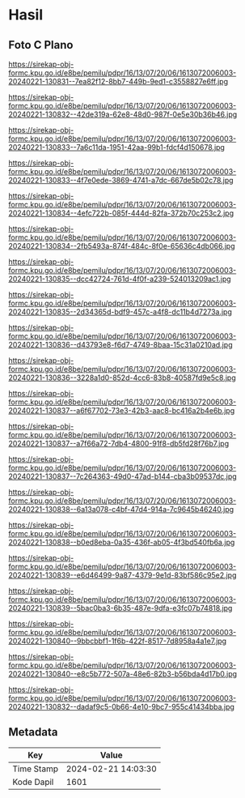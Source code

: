 # Hasil

## Foto C Plano

https://sirekap-obj-formc.kpu.go.id/e8be/pemilu/pdpr/16/13/07/20/06/1613072006003-20240221-130831--7ea82f12-8bb7-449b-9ed1-c3558827e6ff.jpg

https://sirekap-obj-formc.kpu.go.id/e8be/pemilu/pdpr/16/13/07/20/06/1613072006003-20240221-130832--42de319a-62e8-48d0-987f-0e5e30b36b46.jpg

https://sirekap-obj-formc.kpu.go.id/e8be/pemilu/pdpr/16/13/07/20/06/1613072006003-20240221-130833--7a6c11da-1951-42aa-99b1-fdcf4d150678.jpg

https://sirekap-obj-formc.kpu.go.id/e8be/pemilu/pdpr/16/13/07/20/06/1613072006003-20240221-130833--4f7e0ede-3869-4741-a7dc-667de5b02c78.jpg

https://sirekap-obj-formc.kpu.go.id/e8be/pemilu/pdpr/16/13/07/20/06/1613072006003-20240221-130834--4efc722b-085f-444d-82fa-372b70c253c2.jpg

https://sirekap-obj-formc.kpu.go.id/e8be/pemilu/pdpr/16/13/07/20/06/1613072006003-20240221-130834--2fb5493a-874f-484c-8f0e-65636c4db066.jpg

https://sirekap-obj-formc.kpu.go.id/e8be/pemilu/pdpr/16/13/07/20/06/1613072006003-20240221-130835--dcc42724-761d-4f0f-a239-524013209ac1.jpg

https://sirekap-obj-formc.kpu.go.id/e8be/pemilu/pdpr/16/13/07/20/06/1613072006003-20240221-130835--2d34365d-bdf9-457c-a4f8-dc11b4d7273a.jpg

https://sirekap-obj-formc.kpu.go.id/e8be/pemilu/pdpr/16/13/07/20/06/1613072006003-20240221-130836--d43793e8-f6d7-4749-8baa-15c31a0210ad.jpg

https://sirekap-obj-formc.kpu.go.id/e8be/pemilu/pdpr/16/13/07/20/06/1613072006003-20240221-130836--3228a1d0-852d-4cc6-83b8-40587fd9e5c8.jpg

https://sirekap-obj-formc.kpu.go.id/e8be/pemilu/pdpr/16/13/07/20/06/1613072006003-20240221-130837--a6f67702-73e3-42b3-aac8-bc416a2b4e6b.jpg

https://sirekap-obj-formc.kpu.go.id/e8be/pemilu/pdpr/16/13/07/20/06/1613072006003-20240221-130837--a7f66a72-7db4-4800-91f8-db5fd28f76b7.jpg

https://sirekap-obj-formc.kpu.go.id/e8be/pemilu/pdpr/16/13/07/20/06/1613072006003-20240221-130837--7c264363-49d0-47ad-b144-cba3b09537dc.jpg

https://sirekap-obj-formc.kpu.go.id/e8be/pemilu/pdpr/16/13/07/20/06/1613072006003-20240221-130838--6a13a078-c4bf-47d4-914a-7c9645b46240.jpg

https://sirekap-obj-formc.kpu.go.id/e8be/pemilu/pdpr/16/13/07/20/06/1613072006003-20240221-130838--b0ed8eba-0a35-436f-ab05-4f3bd540fb6a.jpg

https://sirekap-obj-formc.kpu.go.id/e8be/pemilu/pdpr/16/13/07/20/06/1613072006003-20240221-130839--e6d46499-9a87-4379-9e1d-83bf586c95e2.jpg

https://sirekap-obj-formc.kpu.go.id/e8be/pemilu/pdpr/16/13/07/20/06/1613072006003-20240221-130839--5bac0ba3-6b35-487e-9dfa-e3fc07b74818.jpg

https://sirekap-obj-formc.kpu.go.id/e8be/pemilu/pdpr/16/13/07/20/06/1613072006003-20240221-130840--9bbcbbf1-1f6b-422f-8517-7d8958a4a1e7.jpg

https://sirekap-obj-formc.kpu.go.id/e8be/pemilu/pdpr/16/13/07/20/06/1613072006003-20240221-130840--e8c5b772-507a-48e6-82b3-b56bda4d17b0.jpg

https://sirekap-obj-formc.kpu.go.id/e8be/pemilu/pdpr/16/13/07/20/06/1613072006003-20240221-130832--dadaf9c5-0b66-4e10-9bc7-955c41434bba.jpg


## Metadata

| Key        | Value               |
| ---------- | ------------------- |
| Time Stamp | 2024-02-21 14:03:30 |
| Kode Dapil | 1601                |



